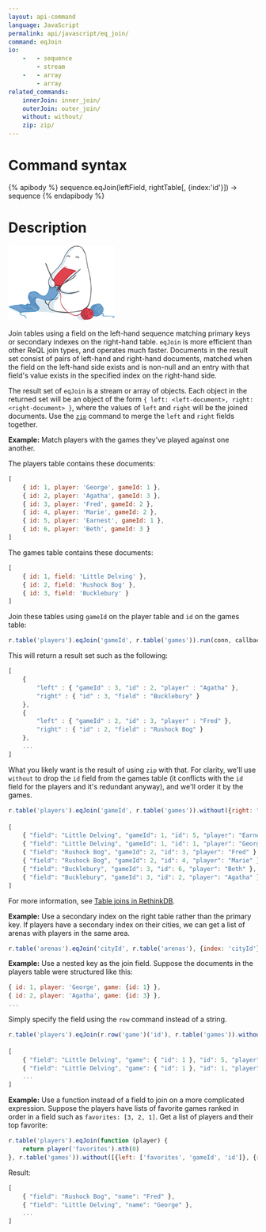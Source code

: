 ```yaml
---
layout: api-command
language: JavaScript
permalink: api/javascript/eq_join/
command: eqJoin
io:
    -   - sequence
        - stream
    -   - array
        - array
related_commands:
    innerJoin: inner_join/
    outerJoin: outer_join/
    without: without/
    zip: zip/
---
```


# Command syntax #

{% apibody %}
sequence.eqJoin(leftField, rightTable[, {index:'id'}]) &rarr; sequence
{% endapibody %}

# Description #

<img alt="Data Modeling Illustration" class="api_command_illustration"
    src="/assets/images/docs/api_illustrations/table-joins.png" />

Join tables using a field on the left-hand sequence matching primary keys or secondary indexes on the right-hand table. `eqJoin` is more efficient than other ReQL join types, and operates much faster. Documents in the result set consist of pairs of left-hand and right-hand documents, matched when the field on the left-hand side exists and is non-null and an entry with that field's value exists in the specified index on the right-hand side.

The result set of `eqJoin` is a stream or array of objects. Each object in the returned set will be an object of the form `{ left: <left-document>, right: <right-document> }`, where the values of `left` and `right` will be the joined documents. Use the <code><a href="/api/javascript/zip/">zip</a></code> command to merge the `left` and `right` fields together.

**Example:** Match players with the games they've played against one another.

The players table contains these documents:

```js
[
    { id: 1, player: 'George', gameId: 1 },
    { id: 2, player: 'Agatha', gameId: 3 },
    { id: 3, player: 'Fred', gameId: 2 },
    { id: 4, player: 'Marie', gameId: 2 },
    { id: 5, player: 'Earnest', gameId: 1 },
    { id: 6, player: 'Beth', gameId: 3 }
]
```

The games table contains these documents:

```js
[
    { id: 1, field: 'Little Delving' },
    { id: 2, field: 'Rushock Bog' },
    { id: 3, field: 'Bucklebury' }
]
```

Join these tables using `gameId` on the player table and `id` on the games table:

```js
r.table('players').eqJoin('gameId', r.table('games')).run(conn, callback)
```

This will return a result set such as the following:

```js
[
    {
        "left" : { "gameId" : 3, "id" : 2, "player" : "Agatha" },
        "right" : { "id" : 3, "field" : "Bucklebury" }
    },
    {
        "left" : { "gameId" : 2, "id" : 3, "player" : "Fred" },
        "right" : { "id" : 2, "field" : "Rushock Bog" }
    },
    ...
]
```

What you likely want is the result of using `zip` with that. For clarity, we'll use `without` to drop the `id` field from the games table (it conflicts with the `id` field for the players and it's redundant anyway), and we'll order it by the games.

```js
r.table('players').eqJoin('gameId', r.table('games')).without({right: "id"}).zip().orderBy('gameId').run(conn, callback)

[
    { "field": "Little Delving", "gameId": 1, "id": 5, "player": "Earnest" },
    { "field": "Little Delving", "gameId": 1, "id": 1, "player": "George" },
    { "field": "Rushock Bog", "gameId": 2, "id": 3, "player": "Fred" },
    { "field": "Rushock Bog", "gameId": 2, "id": 4, "player": "Marie" },
    { "field": "Bucklebury", "gameId": 3, "id": 6, "player": "Beth" },
    { "field": "Bucklebury", "gameId": 3, "id": 2, "player": "Agatha" }
]
```

For more information, see [Table joins in RethinkDB](/docs/table-joins/).

**Example:** Use a secondary index on the right table rather than the primary key. If players have a secondary index on their cities, we can get a list of arenas with players in the same area.

```js
r.table('arenas').eqJoin('cityId', r.table('arenas'), {index: 'cityId'}).run(conn, callback)
```

**Example:** Use a nested key as the join field. Suppose the documents in the players table were structured like this:

```js
{ id: 1, player: 'George', game: {id: 1} },
{ id: 2, player: 'Agatha', game: {id: 3} },
...
```

Simply specify the field using the `row` command instead of a string.

```js
r.table('players').eqJoin(r.row('game')('id'), r.table('games')).without({right: 'id'}).zip()

[
    { "field": "Little Delving", "game": { "id": 1 }, "id": 5, "player": "Earnest" },
    { "field": "Little Delving", "game": { "id": 1 }, "id": 1, "player": "George" },
    ...
]
```

**Example:** Use a function instead of a field to join on a more complicated expression. Suppose the players have lists of favorite games ranked in order in a field such as `favorites: [3, 2, 1]`. Get a list of players and their top favorite:

```js
r.table('players').eqJoin(function (player) {
    return player('favorites').nth(0)
}, r.table('games')).without([{left: ['favorites', 'gameId', 'id']}, {right: 'id'}]).zip()
```

Result:

```js
[
	{ "field": "Rushock Bog", "name": "Fred" },
	{ "field": "Little Delving", "name": "George" },
	...
]
```

